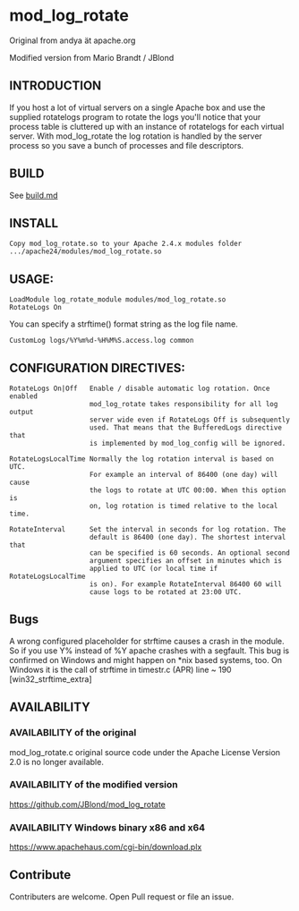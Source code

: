 # mod_log_rotate

Original from andya ät apache.org

Modified version from Mario Brandt / JBlond

## INTRODUCTION

If you host a lot of virtual servers on a single Apache box and use the supplied rotatelogs
program to rotate the logs you'll notice that your process table is cluttered up with an instance
of rotatelogs for each virtual server. With mod_log_rotate the log rotation is handled by the server
process so you save a bunch of processes and file descriptors.

## BUILD

See [build.md](build.md)

## INSTALL

	Copy mod_log_rotate.so to your Apache 2.4.x modules folder
	.../apache24/modules/mod_log_rotate.so

## USAGE:

```
LoadModule log_rotate_module modules/mod_log_rotate.so
RotateLogs On
```

You can specify a strftime() format string as the log file name.

```
CustomLog logs/%Y%m%d-%H%M%S.access.log common
```

## CONFIGURATION DIRECTIVES:

	RotateLogs On|Off   Enable / disable automatic log rotation. Once enabled
						mod_log_rotate takes responsibility for all log output
						server wide even if RotateLogs Off is subsequently
						used. That means that the BufferedLogs directive that
						is implemented by mod_log_config will be ignored.

	RotateLogsLocalTime Normally the log rotation interval is based on UTC.
						For example an interval of 86400 (one day) will cause
						the logs to rotate at UTC 00:00. When this option is
						on, log rotation is timed relative to the local time.

	RotateInterval      Set the interval in seconds for log rotation. The
						default is 86400 (one day). The shortest interval that
						can be specified is 60 seconds. An optional second
						argument specifies an offset in minutes which is
						applied to UTC (or local time if RotateLogsLocalTime
						is on). For example RotateInterval 86400 60 will
						cause logs to be rotated at 23:00 UTC.

## Bugs

A wrong configured placeholder for strftime causes a crash in the module.
So if you use Y% instead of %Y apache crashes with a segfault. This bug is confirmed on Windows
and might happen on *nix based systems, too.
On Windows it is the call of strftime in timestr.c (APR) line ~ 190 [win32_strftime_extra]


## AVAILABILITY

### AVAILABILITY of the original

mod_log_rotate.c original source code under the Apache License Version 2.0
is no longer available.

### AVAILABILITY of the modified version

https://github.com/JBlond/mod_log_rotate

### AVAILABILITY Windows binary x86 and x64

https://www.apachehaus.com/cgi-bin/download.plx

## Contribute

Contributers are welcome. Open Pull request or file an issue.
